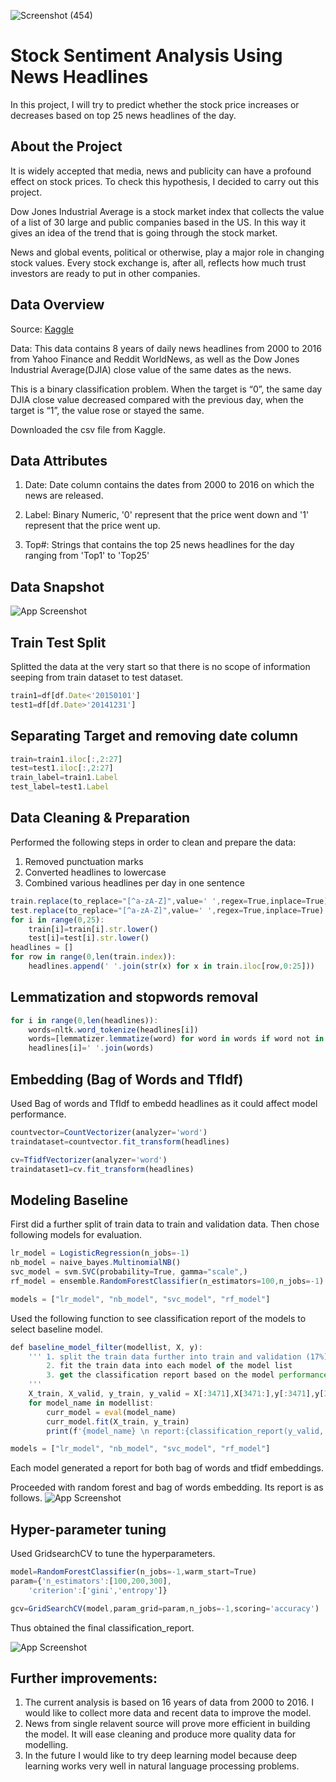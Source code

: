 
![Screenshot (454)](https://user-images.githubusercontent.com/121576163/226862172-63ad1f42-1c1d-4058-9774-dc0d747d0e02.png)

# Stock Sentiment Analysis Using News Headlines

In this project, I will try to predict whether the stock price increases or decreases based on top 25 news headlines of the day.

## About the Project

It is widely accepted that media, news and publicity can have a profound effect on stock prices. To check this hypothesis, I decided to carry out this project.

Dow Jones Industrial Average is a stock market index that collects the value of a list of 30 large and public companies based in the US. In this way it gives an idea of the trend that is going through the stock market.

News and global events, political or otherwise, play a major role in changing stock values. Every stock exchange is, after all, reflects how much trust investors are ready to put in other companies.

## Data Overview

Source: [Kaggle](https://www.kaggle.com/datasets/aaron7sun/stocknews)

Data: This data contains 8 years of daily news headlines from 2000 to 2016 from Yahoo Finance and Reddit WorldNews, as well as the Dow Jones Industrial Average(DJIA) close value of the same dates as the news.

This is a binary classification problem. When the target is “0”, the same day DJIA close value decreased compared with the previous day, when the target is “1”, the value rose or stayed the same.

Downloaded the csv file from Kaggle.

## Data Attributes

1. Date: Date column contains the dates from 2000 to 2016 on which the news are released.

2. Label: Binary Numeric, '0' represent that the price went down and '1' represent that the price went up.

3. Top#: Strings that contains the top 25 news headlines for the day ranging from 'Top1' to 'Top25'

## Data Snapshot

![App Screenshot](https://via.placeholder.com/468x300?text=App+Screenshot+Here)

## Train Test Split

Splitted the data at the very start so that there is no scope of information seeping from train dataset to test dataset.

```javascript
train1=df[df.Date<'20150101']
test1=df[df.Date>'20141231']
```

## Separating Target and removing date column
```javascript
train=train1.iloc[:,2:27]
test=test1.iloc[:,2:27]
train_label=train1.Label
test_label=test1.Label
```
## Data Cleaning & Preparation

Performed the following steps in order to clean and prepare the data:

1. Removed punctuation marks
2. Converted headlines to lowercase
3. Combined various headlines per day in one sentence
```javascript
train.replace(to_replace="[^a-zA-Z]",value=' ',regex=True,inplace=True)
test.replace(to_replace="[^a-zA-Z]",value=' ',regex=True,inplace=True)
for i in range(0,25):
    train[i]=train[i].str.lower()
    test[i]=test[i].str.lower()
headlines = []
for row in range(0,len(train.index)):
    headlines.append(' '.join(str(x) for x in train.iloc[row,0:25]))
```
## Lemmatization and stopwords removal
```javascript
for i in range(0,len(headlines)):
    words=nltk.word_tokenize(headlines[i])
    words=[lemmatizer.lemmatize(word) for word in words if word not in set(stopwords.words('english'))]
    headlines[i]=' '.join(words)
```
## Embedding (Bag of Words and TfIdf)

Used Bag of words and TfIdf to embedd headlines as it could affect model performance.

```javascript
countvector=CountVectorizer(analyzer='word')
traindataset=countvector.fit_transform(headlines)

cv=TfidfVectorizer(analyzer='word')
traindataset1=cv.fit_transform(headlines)
```

## Modeling Baseline

First did a further split of train data to train and validation data. Then chose following models for evaluation.

```javascript
lr_model = LogisticRegression(n_jobs=-1)
nb_model = naive_bayes.MultinomialNB()
svc_model = svm.SVC(probability=True, gamma="scale",)
rf_model = ensemble.RandomForestClassifier(n_estimators=100,n_jobs=-1)

models = ["lr_model", "nb_model", "svc_model", "rf_model"]
```

Used the following function to see classification report of the models to select baseline model.

```javascript
def baseline_model_filter(modellist, X, y):
    ''' 1. split the train data further into train and validation (17%). 
        2. fit the train data into each model of the model list
        3. get the classification report based on the model performance on validation data
    '''
    X_train, X_valid, y_train, y_valid = X[:3471],X[3471:],y[:3471],y[3471:]
    for model_name in modellist:
        curr_model = eval(model_name)
        curr_model.fit(X_train, y_train) 
        print(f'{model_name} \n report:{classification_report(y_valid, curr_model.predict(X_valid))}')

models = ["lr_model", "nb_model", "svc_model", "rf_model"]
```
Each model generated a report for both bag of words and tfidf embeddings.

Proceeded with random forest and bag of words embedding. Its report is as follows.
![App Screenshot](https://via.placeholder.com/468x300?text=App+Screenshot+Here)

## Hyper-parameter tuning

Used GridsearchCV to tune the hyperparameters.

```javascript
model=RandomForestClassifier(n_jobs=-1,warm_start=True)
param={'n_estimators':[100,200,300],
    'criterion':['gini','entropy']}

gcv=GridSearchCV(model,param_grid=param,n_jobs=-1,scoring='accuracy')
```
Thus obtained the final classification_report.

![App Screenshot](https://via.placeholder.com/468x300?text=App+Screenshot+Here)


## Further improvements:

1. The current analysis is based on 16 years of data from 2000 to 2016. I would like to collect more data and recent data to improve the model.
2. News from single relavent source will prove more efficient in building the model. It will ease cleaning and produce more quality data for modelling.
3. In the future I would like to try deep learning model because deep learning works very well in natural language processing problems.












